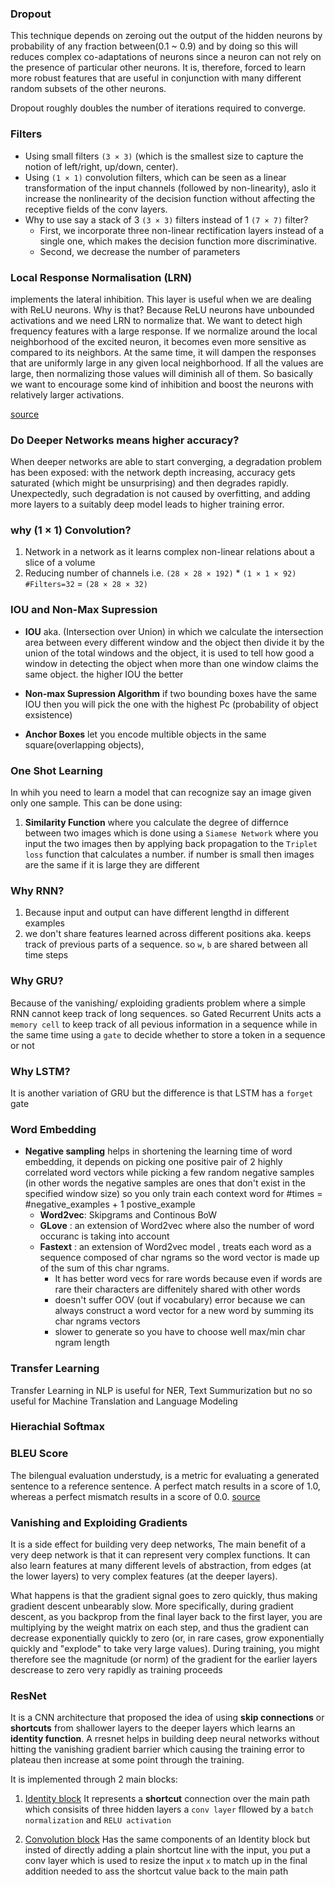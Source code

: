 ### Dropout

This technique depends on zeroing out the output of the hidden neurons by probability of any fraction between(0.1 ~ 0.9) and by doing so this will reduces complex co-adaptations of neurons since a neuron can not rely on the presence of particular other neurons. It is, therefore, forced to learn more robust features that are useful in conjunction with many different random subsets of the other neurons.

Dropout roughly doubles the number of iterations required to converge.


### Filters

- Using small filters `(3 × 3)` (which is the smallest size to capture the notion of left/right, up/down, center).
- Using `(1 × 1)` convolution filters, which can be seen as a linear transformation of the input channels (followed by non-linearity), aslo it increase the nonlinearity of the decision function without affecting the receptive fields of the conv layers.
- Why to use say a stack of 3 `(3 × 3)` filters instead of 1 `(7 × 7)` filter?
	- First, we incorporate three non-linear rectification layers instead of a single one, which makes the decision function more discriminative.
	- Second, we decrease the number of parameters


###  Local Response Normalisation (LRN)

implements the lateral inhibition. This layer is useful when we are dealing with ReLU neurons. Why is that? Because ReLU neurons have unbounded activations and we need LRN to normalize that. We want to detect high frequency features with a large response. If we normalize around the local neighborhood of the excited neuron, it becomes even more sensitive as compared to its neighbors. At the same time, it will dampen the responses that are uniformly large in any given local neighborhood. If all the values are large, then normalizing those values will diminish all of them. So basically we want to encourage some kind of inhibition and boost the neurons with relatively larger activations. 

[source](https://prateekvjoshi.com/2016/04/05/what-is-local-response-normalization-in-convolutional-neural-networks/)


### Do Deeper Networks means higher accuracy?

When deeper networks are able to start converging, a degradation problem has been exposed: with the network depth increasing, accuracy gets saturated (which might be unsurprising) and then degrades rapidly. Unexpectedly, such degradation is not caused by overfitting, and adding more layers to a suitably deep model leads to higher training error.


### why (1 × 1) Convolution?

1. Network in a network as it learns complex non-linear relations about a slice of a volume
2. Reducing number of channels i.e. `(28 × 28 × 192)` * `(1 × 1 × 92)` `#Filters=32` = `(28 × 28 × 32)`


### IOU and Non-Max Supression

- __IOU__ aka. (Intersection over Union) in which we calculate the intersection area between every different window and the object then divide it by the union of the total windows and the object, it is used to tell how good a window in detecting the object when more than one window claims the same object. the higher IOU the better

- __Non-max Supression Algorithm__ if two bounding boxes have the same IOU then you will pick the one with the highest Pc (probability of object exsistence)

- __Anchor Boxes__ let you encode multible objects in the same square(overlapping objects), 


### One Shot Learning

In whih you need to learn a model that can recognize say an image given only one sample. This can be done using:
1. __Similarity Function__ where you calculate the degree of differnce between two images which is done using 
a `Siamese Network` where you input the two images then by applying back propagation to the `Triplet loss` function that calculates a number. if number is small then images are the same if it is large they are different


### Why RNN?

1. Because input and output can have different lengthd in different examples
2. we don't share features learned across different positions aka. keeps track of previous parts of a sequence. so `w`, `b` are shared between all time steps


### Why GRU?

Because of the vanishing/ exploiding gradients problem where a simple RNN cannot keep track of long sequences. so Gated Recurrent Units acts a `memory cell` to keep track of all pevious information in a sequence while in the same time using a `gate` to decide whether to store a token in a sequence or not


### Why LSTM?

It is another variation of GRU but the difference is that LSTM has a `forget` gate


### Word Embedding

- __Negative sampling__ helps in shortening the learning time of word embedding, it depends on picking one positive pair of 2 highly correlated word vectors while picking a few random negative samples (in other words the negative samples are ones that don't exist in the specified window size) so you only train each context word for #times = #negative_examples + 1 postive_example
	- __Word2vec__: Skipgrams and Continous BoW
	- __GLove__   : an extension of Word2vec where also the number of word occuranc is taking into account
	- __Fastext__ : an extension of Word2vec model , treats each word as a sequence composed of char ngrams so the word vector is made up of the sum of this char ngrams. 
		- It has better word vecs for rare words because even if words are rare their characters are diffenitely shared with other words
		- doesn't suffer OOV (out if vocabulary) error because we can always construct a word vector for a new word by summing its char ngrams vectors
		- slower to generate so you have to choose well max/min char ngram length


### Transfer Learning

Transfer Learning in NLP is useful for NER, Text Summurization but no so useful for Machine Translation and Language Modeling


### Hierachial Softmax



### BLEU Score

The bilengual evaluation understudy, is a metric for evaluating a generated sentence to a reference sentence. A perfect match results in a score of 1.0, whereas a perfect mismatch results in a score of 0.0. [source](https://machinelearningmastery.com/calculate-bleu-score-for-text-python/)


### Vanishing and Exploiding Gradients

It is a side effect for building very deep networks, The main benefit of a very deep network is that it can represent very complex functions. It can also learn features at many different levels of abstraction, from edges (at the lower layers) to very complex features (at the deeper layers). 

What happens is that the gradient signal goes to zero quickly, thus making gradient descent unbearably slow. More specifically, during gradient descent, as you backprop from the final layer back to the first layer, you are multiplying by the weight matrix on each step, and thus the gradient can decrease exponentially quickly to zero (or, in rare cases, grow exponentially quickly and "explode" to take very large values). During training, you might therefore see the magnitude (or norm) of the gradient for the earlier layers descrease to zero very rapidly as training proceeds


### ResNet

It is a CNN architecture that proposed the idea of using __skip connections__ or __shortcuts__ from shallower layers to the deeper layers which learns an __identity function__. A rresnet helps in building deep neural networks without hitting the vanishing gradient barrier which causing the training error to plateau then increase at some point through the training.

It is implemented through 2 main blocks:
1. [Identity block]()
	It represents a __shortcut__ connection over the main path which consisits of three hidden layers a `conv layer` fllowed by a `batch normalization` and `RELU activation`

2. [Convolution block]()
	Has the same components of an Identity block but insted of directly adding a plain shortcut line with the input, you put a conv layer which is used to resize the input `x` to match up in the final addition needed to ass the shortcut value back to the main path



